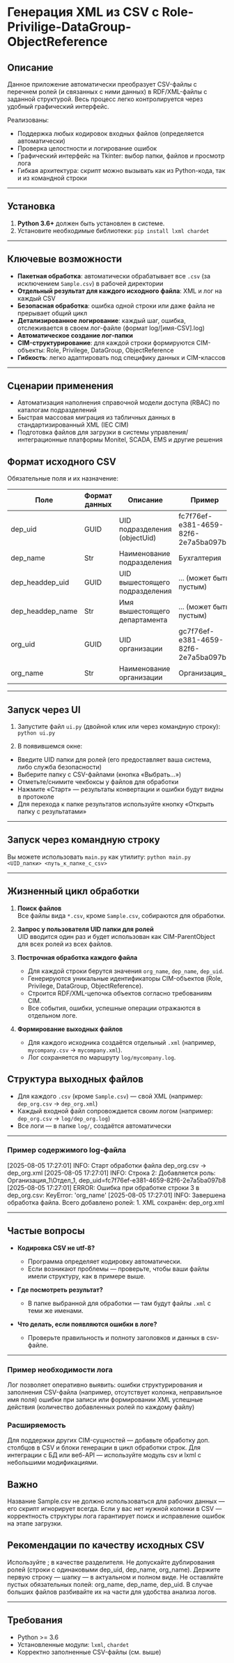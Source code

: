 # Генерация XML из CSV с Role-Privilige-DataGroup-ObjectReference

## Описание

Данное приложение автоматически преобразует CSV-файлы с перечнем ролей (и связанных с ними данных) в RDF/XML-файлы с заданной структурой. Весь процесс легко контролируется через удобный графический интерфейс.

Реализованы:
- Поддержка любых кодировок входных файлов (определяется автоматически)
- Проверка целостности и логирование ошибок
- Графический интерфейс на Tkinter: выбор папки, файлов и просмотр лога
- Гибкая архитектура: скрипт можно вызывать как из Python-кода, так и из командной строки

---



## Установка

1. **Python 3.6+** должен быть установлен в системе.
2. Установите необходимые библиотеки:
`pip install lxml chardet`

---
## Ключевые возможности

- **Пакетная обработка**: автоматически обрабатывает все `.csv` (за исключением `Sample.csv`) в рабочей директории
- **Отдельный результат для каждого исходного файла**: XML и лог на каждый CSV
- **Безопасная обработка**: ошибка одной строки или даже файла не прерывает общий цикл
- **Детализированное логирование**: каждый шаг, ошибка, отслеживается в своем лог-файле (формат log/[имя-CSV].log)
- **Автоматическое создание лог-папки**
- **CIM-структурирование**: для каждой строки формируются CIM-объекты: Role, Privilege, DataGroup, ObjectReference
- **Гибкость**: легко адаптировать под специфику данных и CIM-классов

---

## Сценарии применения

- Автоматизация наполнения справочной модели доступа (RBAC) по каталогам подразделений
- Быстрая массовая миграция из табличных данных в стандартизированный XML (IEC CIM)
- Подготовка файлов для загрузки в системы управления/интеграционные платформы Monitel, SCADA, EMS и другие решения

## Формат исходного CSV
Обязательные поля и их назначение:

| Поле             | Формат данных | Описание                       | Пример                               |
| ---------------- | ------------- | ------------------------------ | ------------------------------------ |
| dep_uid          | GUID          | UID подразделения (objectUid)  | fc7f76ef-e381-4659-82f6-2e7a5ba097b8 |
| dep_name         | Str           | Наименование подразделения     | Бухгалтерия                          |
| dep_headdep_uid  | GUID          | UID вышестоящего подразделения | ... (может быть пустым)              |
| dep_headdep_name | Str           | Имя вышестоящего департамента  | ... (может быть пустым)              |
| org_uid          | GUID          | UID организации                | gc7f76ef-e381-4659-82f6-2e7a5ba097b8 |
| org_name         | Str           | Наименование организации       | Организация_1                        |
---


## Запуск через UI

1. Запустите файл `ui.py` (двойной клик или через командную строку):
`python ui.py`

2. В появившемся окне:
- Введите UID папки для ролей (его предоставляет ваша система, либо служба безопасности)
- Выберите папку с CSV-файлами (кнопка «Выбрать...»)
- Отметьте/снимите чекбоксы у файлов для обработки
- Нажмите «Старт» — результаты конвертации и ошибки будут видны в протоколе
- Для перехода к папке результатов используйте кнопку «Открыть папку с результатами»

---

## Запуск через командную строку

Вы можете использовать `main.py` как утилиту:
`python main.py <UID_папки> <путь_к_папке_с_csv>`



---

## Жизненный цикл обработки

1. **Поиск файлов**  
   Все файлы вида `*.csv`, кроме `Sample.csv`, собираются для обработки.

2. **Запрос у пользователя UID папки для ролей**  
   UID вводится один раз и будет использован как CIM-ParentObject для всех ролей из всех файлов.

3. **Построчная обработка каждого файла**  
    - Для каждой строки берутся значения `org_name`, `dep_name`, `dep_uid`.
    - Генерируются уникальные идентификаторы CIM-объектов (Role, Privilege, DataGroup, ObjectReference).
    - Строится RDF/XML-цепочка объектов согласно требованиям CIM.
    - Все события, ошибки, успешные операции отражаются в отдельном логе.

4. **Формирование выходных файлов**  
    - Для каждого исходника создаётся отдельный `.xml` (например, `mycompany.csv` → `mycompany.xml`).
    - Лог сохраняется по маршруту `log/mycompany.log`.

## Структура выходных файлов

- Для каждого `.csv` (кроме `Sample.csv`) — свой XML (например: `dep_org.csv` → `dep_org.xml`)
- Каждый входной файл сопровождается своим логом (например: `dep_org.csv` → `log/dep_org.log`)
- Все логи — в папке `log/`, создаётся автоматически

---

### Пример содержимого log-файла
[2025-08-05 17:27:01] INFO: Старт обработки файла dep_org.csv → dep_org.xml
[2025-08-05 17:27:01] INFO: Строка 2: Добавляется роль: Организация_1\Отдел_1, dep_uid=fc7f76ef-e381-4659-82f6-2e7a5ba097b8
[2025-08-05 17:27:01] ERROR: Ошибка при обработке строки 3 в dep_org.csv: KeyError: 'org_name'
[2025-08-05 17:27:01] INFO: Завершена обработка файла. Всего добавлено ролей: 1. XML сохранён: dep_org.xml

---


## Частые вопросы

- **Кодировка CSV не utf-8?**
  - Программа определяет кодировку автоматически.
  - Если возникают проблемы — проверьте, чтобы ваши файлы имели структуру, как в примере выше.

- **Где посмотреть результат?**
  - В папке выбранной для обработки — там будут файлы `.xml` с теми же именами.

- **Что делать, если появляются ошибки в логе?**
  - Проверьте правильность и полноту заголовков и данных в csv-файле.

---

### Пример необходимости лога
Лог позволяет оперативно выявить:
ошибки структурирования и заполнения CSV-файла (например, отсутствует колонка, неправильное имя поля)
ошибки при записи или формировании XML
успешные действия (количество добавленных ролей по каждому файлу)

### Расширяемость
Для поддержки других CIM-сущностей — добавьте обработку доп. столбцов в CSV и блоки генерации в цикл обработки строк.
Для интеграции с БД или веб-API — используйте модуль csv и lxml с небольшими модификациями.

## Важно
Название Sample.csv не должно использоваться для рабочих данных — его скрипт игнорирует всегда.
Если у вас нет нужной колонки в CSV — корректность структуры лога гарантирует поиск и исправление ошибок на этапе загрузки.

## Рекомендации по качеству исходных CSV
Используйте ; в качестве разделителя.
Не допускайте дублирования ролей (строки с одинаковыми dep_uid, dep_name, org_name).
Держите первую строку — шапку — в актуальном и полном виде.
Не оставляйте пустых обязательных полей: org_name, dep_name, dep_uid.
В случае больших файлов разбивайте их на части для удобства анализа логов.

---

## Требования

- Python >= 3.6
- Установленные модули: `lxml`, `chardet`
- Корректно заполненные CSV-файлы (см. выше)
